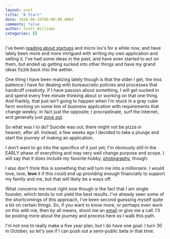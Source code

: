 ```yaml
---
layout: post
title: "A Start"
date: 2010-06-29T00:00:00.000Z
comments: false
author: Scott Williams
categories: []
---
```

I've been <a href="http://www.paulgraham.com/organic.html">reading about startups</a> and micro isv's for a while now, and have lately been more and more intrigued with writing my <i>own</i> application and selling it. I've had some ideas in the past, and have even started to act on them, but ended up getting sucked into other things and have my grand ideas fizzle back into the aether.

One thing I have been realizing lately though is that the older I get, the less patience I have for dealing with bureaucratic policies and processes that handcuff creativity. If I have passion about something, I will get sucked in and spend every free minute thinking about or working on that one thing. And frankly, that just isn't going to happen when I'm stuck in a gray cube farm working on some line of business application with requirements that change weekly. In fact just the opposite; I procrastinate, surf the Internet, and generally just <a href="http://www.imdb.com/title/tt0151804/">zone out</a>.

So what was I to do? Suicide was out, there might not be pizza in heaven, after all. Instead, a few weeks ago I decided to take a plunge and start the journey of making an application.

I don't want to go into the specifics of it just yet; I'm obviously still in the EARLY phase of everything and may very well change purpose and scope. I will say that it does include my favorite hobby, <a href="http://swilliamsphoto.com">photography</a>, though.</div> <p></p>
<div>I also don't think this is something that will turn me into a millionaire. I would love, love, <b>love </b>it if this could end up providing enough financially to support my family and me, but that will likely be a ways off.

What concerns me most right now though is the fact that I am single founder, which tends to not yield the best results. I've already seen some of the shortcomings of this approach, I've been second guessing myself quite a bit on certain things. So, if you want to know more, or perhaps even work on this with me, then by all means, shoot me an <a href="mailto:scott@krazyyak.com">email</a> or give me a call. I'll be posting more about the journey and process here as I walk this path.

I'm not one to really make a five year plan, but I do have one goal: I turn 30 in October, so let's see if I can push out a semi-public beta in that time.